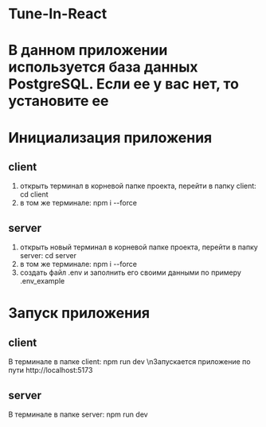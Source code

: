 # Tune-In-React
# В данном приложении используется база данных PostgreSQL. Если ее у вас нет, то установите ее
# Инициализация приложения
##  client
 1. открыть терминал в корневой папке проекта, перейти в папку client: cd client
 2. в том же терминале: npm i --force
## server
 1. открыть новый терминал в корневой папке проекта, перейти в папку server: cd server
 2. в том же терминале: npm i --force
 3. создать файл .env и заполнить его своими данными по примеру .env_example
# Запуск приложения
## client
 В терминале в папке client: npm run dev
 \nЗапускается приложение по пути http://localhost:5173
## server
 В терминале в папке server: npm run dev
